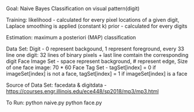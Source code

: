 Goal: 
Naive Bayes Classification on visual pattern(digit)

Training: 
likelihood - calculated for every pixel locations of a given digit, Laplace smoothing is applied (constant k)
prior - calculated for every digits

Estimation: maximum a posteriori (MAP) classification

Data Set:
Digit - 0 represent backgound, 1 represent foreground, every 33 line one digit: 32 lines of binary pixels + last line comtain the corresponding digit
Face Image Set - space represent background, # represent edge, Size of one face image: 70 * 60
Face Tag Set - tagSet[index] = 0 if imageSet[index] is not a face, tagSet[index] = 1 if imageSet[index] is a face

Source of Data Set:
facedata & digitdata - https://courses.engr.illinois.edu/ece448/sp2018/mp3/mp3.html

To Run:
python naive.py
python face.py
